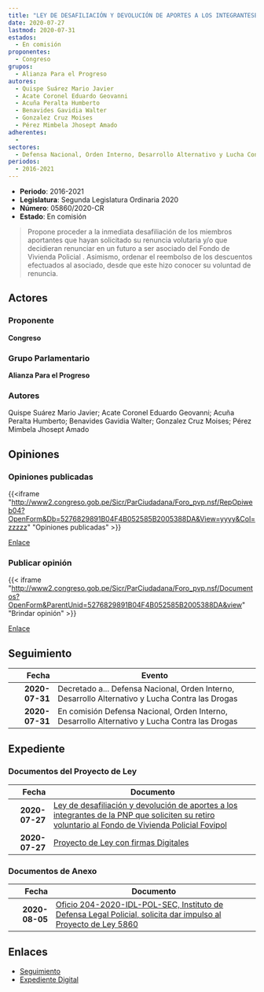 ```yaml
---
title: "LEY DE DESAFILIACIÓN Y DEVOLUCIÓN DE APORTES A LOS INTEGRANTESE DE LA PNP QUE SOLICITEN SU RETIRO VOLUNTARIO AL FONDO DE VIVIENDA POLICIAL (FOVIPOL)"
date: 2020-07-27
lastmod: 2020-07-31
estados: 
  - En comisión
proponentes: 
  - Congreso
grupos: 
  - Alianza Para el Progreso
autores: 
  - Quispe Suárez Mario Javier
  - Acate Coronel Eduardo Geovanni
  - Acuña Peralta Humberto
  - Benavides Gavidia Walter
  - Gonzalez Cruz Moises
  - Pérez Mimbela Jhosept Amado
adherentes: 
  - 
sectores: 
  - Defensa Nacional, Orden Interno, Desarrollo Alternativo y Lucha Contra las Drogas
periodos: 
  - 2016-2021
---
```


- **Periodo**: 2016-2021
- **Legislatura**: Segunda Legislatura Ordinaria 2020
- **Número**: 05860/2020-CR
- **Estado**: En comisión

> Propone proceder a la inmediata desafiliación de los miembros aportantes que hayan solicitado su renuncia volutaria y/o que decidieran renunciar en un futuro a ser asociado del Fondo de Vivienda Policial . Asimismo, ordenar el reembolso de los descuentos efectuados al asociado, desde que este hizo conocer su voluntad de renuncia.


## Actores

### Proponente

**Congreso**

### Grupo Parlamentario

**Alianza Para el Progreso**

### Autores

Quispe Suárez Mario Javier; Acate Coronel Eduardo Geovanni; Acuña Peralta Humberto; Benavides Gavidia Walter; Gonzalez Cruz Moises; Pérez Mimbela Jhosept Amado


## Opiniones

### Opiniones publicadas

{{<iframe "http://www2.congreso.gob.pe/Sicr/ParCiudadana/Foro_pvp.nsf/RepOpiweb04?OpenForm&Db=5276829891B04F4B052585B2005388DA&View=yyyy&Col=zzzzz" "Opiniones publicadas" >}}

[Enlace](http://www2.congreso.gob.pe/Sicr/ParCiudadana/Foro_pvp.nsf/RepOpiweb04?OpenForm&Db=5276829891B04F4B052585B2005388DA&View=yyyy&Col=zzzzz)
### Publicar opinión

{{< iframe "http://www2.congreso.gob.pe/Sicr/ParCiudadana/Foro_pvp.nsf/Documentos?OpenForm&ParentUnid=5276829891B04F4B052585B2005388DA&view" "Brindar opinión" >}}

[Enlace](http://www2.congreso.gob.pe/Sicr/ParCiudadana/Foro_pvp.nsf/Documentos?OpenForm&ParentUnid=5276829891B04F4B052585B2005388DA&view)

## Seguimiento

| Fecha | Evento |
|------:|--------|
| **2020-07-31** | Decretado a... Defensa Nacional, Orden Interno, Desarrollo Alternativo y Lucha Contra las Drogas|
| **2020-07-31** | En comisión Defensa Nacional, Orden Interno, Desarrollo Alternativo y Lucha Contra las Drogas|


## Expediente


### Documentos del Proyecto de Ley

| Fecha | Documento |
|------:|--------|
| **2020-07-27** | [Ley de desafiliación y devolución de aportes a los integrantes de la PNP que soliciten su retiro voluntario al Fondo de Vivienda Policial Fovipol](http://www.leyes.congreso.gob.pe/Documentos/2016_2021/Proyectos_de_Ley_y_de_Resoluciones_Legislativas/PL05860-20200727.pdf) |
| **2020-07-27** | [Proyecto de Ley con firmas Digitales](http://www.leyes.congreso.gob.pe/Documentos/2016_2021/Proyectos_de_Ley_y_de_Resoluciones_Legislativas/Proyectos_Firmas_digitales/PL05860.pdf) |

### Documentos de Anexo

| Fecha | Documento |
|------:|--------|
| **2020-08-05** | [Oficio 204-2020-IDL-POL-SEC, Instituto de Defensa Legal Policial, solicita dar impulso al Proyecto de Ley 5860](http://www.leyes.congreso.gob.pe/Documentos/2016_2021/Oficios/Otras_Instituciones/OFICIO-204-2020-IDL-POL-SEC.pdf) |

## Enlaces 

- [Seguimiento](http://www2.congreso.gob.pe/Sicr/TraDocEstProc/CLProLey2016.nsf/f7fff46988ca05b1052578e100829cc7/09b2765a04379fff052585b3001f1b55?OpenDocument)
- [Expediente Digital](http://www2.congreso.gob.pe/Sicr/TraDocEstProc/CLProLey2016.nsf/f7fff46988ca05b1052578e100829cc7/09b2765a04379fff052585b3001f1b55?OpenDocument&Click=05257FB7005EB655.eb71d0cf91d8294e05256cdf006b5706/$Body/0.1C6C)
